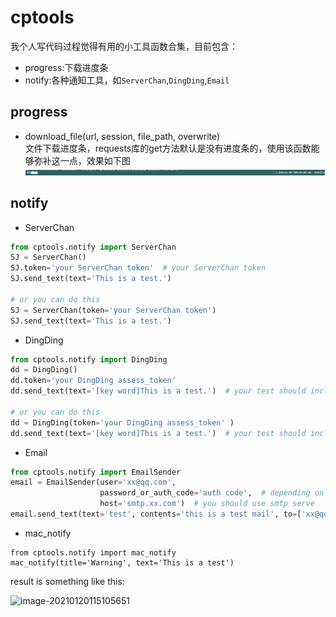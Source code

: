 # cptools
我个人写代码过程觉得有用的小工具函数合集，目前包含：
- progress:下载进度条
- notify:各种通知工具，如`ServerChan`,`DingDing`,`Email`

## progress
- download_file(url, session, file_path, overwrite)   
    文件下载进度条，requests库的get方法默认是没有进度条的，使用该函数能够弥补这一点，效果如下图
    ![](img/download-file.png)

## notify
- ServerChan
```python
from cptools.notify import ServerChan
SJ = ServerChan()
SJ.token='your ServerChan token'  # your ServerChan token
SJ.send_text(text='This is a test.')

# or you can do this
SJ = ServerChan(token='your ServerChan token')  
SJ.send_text(text='This is a test.')
```
- DingDing
```python
from cptools.notify import DingDing
dd = DingDing()
dd.token='your DingDing assess_token'  
dd.send_text(text='[key word]This is a test.')  # your test should include the key word that you specify 

# or you can do this
dd = DingDing(token='your DingDing assess_token' )
dd.send_text(text='[key word]This is a test.')  # your test should include the key word that you specify 
```
- Email
```python
from cptools.notify import EmailSender
email = EmailSender(user='xx@qq.com',  
                    password_or_auth_code='auth code',  # depending on your email vendor
                    host='smtp.xx.com')  # you should use smtp serve
email.send_text(text='test', contents='this is a test mail', to=['xx@qq.com',])
```

- mac_notify  

```
from cptools.notify import mac_notify
mac_notify(title='Warning', text='This is a test')
```

result is something like this:

![image-20210120115105651](https://gitee.com/gentlecp/ImgUrl/raw/master/20210120115105.png)

